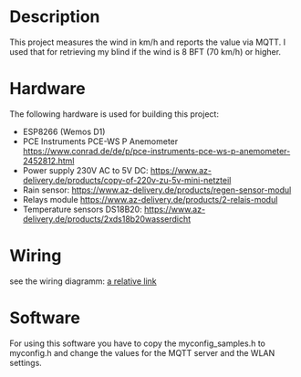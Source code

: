 # Description
This project measures the wind in km/h and reports the value via MQTT.
I used that for retrieving my blind if the wind is 8 BFT (70 km/h) or higher.

# Hardware
The following hardware is used for building this project:
* ESP8266 (Wemos D1)
* PCE Instruments PCE-WS P Anemometer https://www.conrad.de/de/p/pce-instruments-pce-ws-p-anemometer-2452812.html
* Power supply 230V AC to 5V DC: https://www.az-delivery.de/products/copy-of-220v-zu-5v-mini-netzteil
* Rain sensor: https://www.az-delivery.de/products/regen-sensor-modul
* Relays module https://www.az-delivery.de/products/2-relais-modul
* Temperature sensors DS18B20: https://www.az-delivery.de/products/2xds18b20wasserdicht 

# Wiring
see the wiring diagramm: [a relative link](wire_diagramm.pdf)

# Software
For using this software you have to copy the myconfig_samples.h to myconfig.h and change the values for the MQTT server and the WLAN settings.
